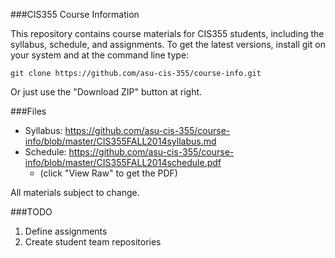 ###CIS355 Course Information

This repository contains course materials for CIS355 students, including the syllabus, schedule, and assignments.  To get the latest versions, install git on your system and at the command line type:

    git clone https://github.com/asu-cis-355/course-info.git

Or just use the "Download ZIP" button at right.

###Files

- Syllabus: https://github.com/asu-cis-355/course-info/blob/master/CIS355FALL2014syllabus.md
- Schedule: https://github.com/asu-cis-355/course-info/blob/master/CIS355FALL2014schedule.pdf
    - (click "View Raw" to get the PDF)

All materials subject to change.

###TODO

1. Define assignments
2. Create student team repositories


